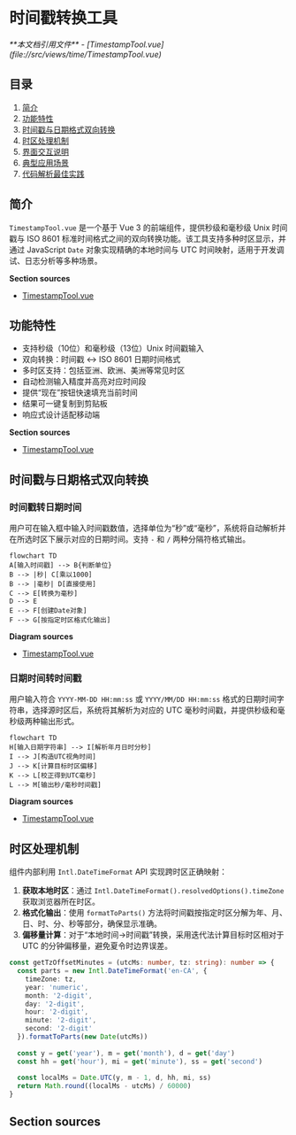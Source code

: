 
# 时间戳转换工具

<cite>
**本文档引用文件**   
- [TimestampTool.vue](file://src/views/time/TimestampTool.vue)
</cite>

## 目录
1. [简介](#简介)
2. [功能特性](#功能特性)
3. [时间戳与日期格式双向转换](#时间戳与日期格式双向转换)
4. [时区处理机制](#时区处理机制)
5. [界面交互说明](#界面交互说明)
6. [典型应用场景](#典型应用场景)
7. [代码解析最佳实践](#代码解析最佳实践)

## 简介
`TimestampTool.vue` 是一个基于 Vue 3 的前端组件，提供秒级和毫秒级 Unix 时间戳与 ISO 8601 标准时间格式之间的双向转换功能。该工具支持多种时区显示，并通过 JavaScript `Date` 对象实现精确的本地时间与 UTC 时间映射，适用于开发调试、日志分析等多种场景。

**Section sources**
- [TimestampTool.vue](file://src/views/time/TimestampTool.vue#L0-L30)

## 功能特性
- 支持秒级（10位）和毫秒级（13位）Unix 时间戳输入
- 双向转换：时间戳 ↔ ISO 8601 日期时间格式
- 多时区支持：包括亚洲、欧洲、美洲等常见时区
- 自动检测输入精度并高亮对应时间段
- 提供“现在”按钮快速填充当前时间
- 结果可一键复制到剪贴板
- 响应式设计适配移动端

**Section sources**
- [TimestampTool.vue](file://src/views/time/TimestampTool.vue#L0-L538)

## 时间戳与日期格式双向转换
### 时间戳转日期时间
用户可在输入框中输入时间戳数值，选择单位为“秒”或“毫秒”，系统将自动解析并在所选时区下展示对应的日期时间。支持 `-` 和 `/` 两种分隔符格式输出。

```mermaid
flowchart TD
A[输入时间戳] --> B{判断单位}
B --> |秒| C[乘以1000]
B --> |毫秒| D[直接使用]
C --> E[转换为毫秒]
D --> E
E --> F[创建Date对象]
F --> G[按指定时区格式化输出]
```

**Diagram sources**
- [TimestampTool.vue](file://src/views/time/TimestampTool.vue#L147-L206)

### 日期时间转时间戳
用户输入符合 `YYYY-MM-DD HH:mm:ss` 或 `YYYY/MM/DD HH:mm:ss` 格式的日期时间字符串，选择源时区后，系统将其解析为对应的 UTC 毫秒时间戳，并提供秒级和毫秒级两种输出形式。

```mermaid
flowchart TD
H[输入日期字符串] --> I[解析年月日时分秒]
I --> J[构造UTC视角时间]
J --> K[计算目标时区偏移]
K --> L[校正得到UTC毫秒]
L --> M[输出秒/毫秒时间戳]
```

**Diagram sources**
- [TimestampTool.vue](file://src/views/time/TimestampTool.vue#L283-L362)

## 时区处理机制
组件内部利用 `Intl.DateTimeFormat` API 实现跨时区正确映射：

1. **获取本地时区**：通过 `Intl.DateTimeFormat().resolvedOptions().timeZone` 获取浏览器所在时区。
2. **格式化输出**：使用 `formatToParts()` 方法将时间戳按指定时区分解为年、月、日、时、分、秒等部分，确保显示准确。
3. **偏移量计算**：对于“本地时间→时间戳”转换，采用迭代法计算目标时区相对于 UTC 的分钟偏移量，避免夏令时边界误差。

```typescript
const getTzOffsetMinutes = (utcMs: number, tz: string): number => {
  const parts = new Intl.DateTimeFormat('en-CA', {
    timeZone: tz,
    year: 'numeric',
    month: '2-digit',
    day: '2-digit',
    hour: '2-digit',
    minute: '2-digit',
    second: '2-digit'
  }).formatToParts(new Date(utcMs))
  
  const y = get('year'), m = get('month'), d = get('day')
  const hh = get('hour'), mi = get('minute'), ss = get('second')
  
  const localMs = Date.UTC(y, m - 1, d, hh, mi, ss)
  return Math.round((localMs - utcMs) / 60000)
}
```

**Section sources**
-